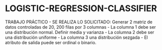 # LOGISTIC-REGRESSION-CLASSIFIER
TRABAJO PRÁCTICO - SE REALIZA LO SOLICITADO: Generar 2 matriz de datos controladas de 20, 200 filas por 3 columnas - La columna 1 debe ser una distribución normal. Definir media y varianza - La columna 2 debe ser una distribución uniforme - La columna 3 una distribución sezgada - El atributo de salida puede ser ordinal o binario.

